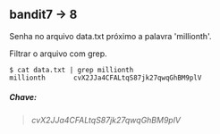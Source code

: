 ## bandit7 -> 8

Senha no arquivo data.txt próximo a palavra 'millionth'.

Filtrar o arquivo com grep.

```
$ cat data.txt | grep millionth
millionth       cvX2JJa4CFALtqS87jk27qwqGhBM9plV
```

##### Chave:
> _cvX2JJa4CFALtqS87jk27qwqGhBM9plV_